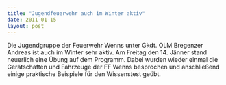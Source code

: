```yaml
---
title: "Jugendfeuerwehr auch im Winter aktiv"
date: 2011-01-15
layout: post
---
```


Die Jugendgruppe der Feuerwehr Wenns unter Gkdt. OLM Bregenzer Andreas ist auch im Winter sehr aktiv. Am Freitag den 14. Jänner stand neuerlich eine Übung auf dem Programm. Dabei wurden wieder einmal die Gerätschaften und Fahrzeuge der FF Wenns besprochen und anschließend einige praktische Beispiele für den Wissenstest geübt.
